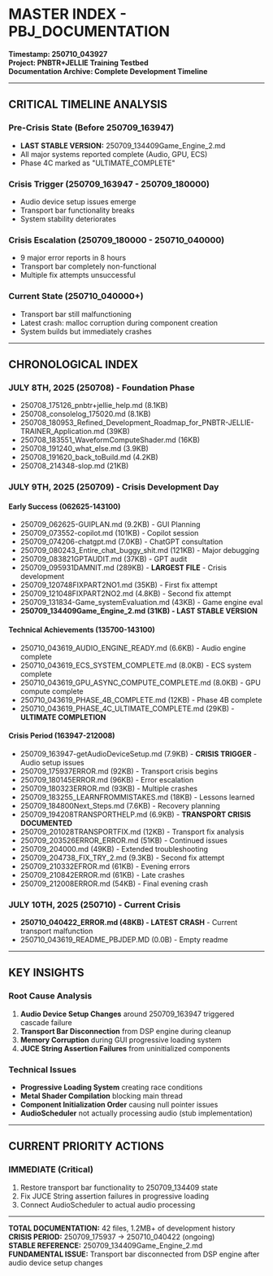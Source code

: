 # MASTER INDEX - PBJ_DOCUMENTATION
**Timestamp: 250710_043927**  
**Project: PNBTR+JELLIE Training Testbed**  
**Documentation Archive: Complete Development Timeline**

---

## CRITICAL TIMELINE ANALYSIS

### **Pre-Crisis State (Before 250709_163947)**
- **LAST STABLE VERSION:** 250709_134409Game_Engine_2.md
- All major systems reported complete (Audio, GPU, ECS)
- Phase 4C marked as "ULTIMATE_COMPLETE"

### **Crisis Trigger (250709_163947 - 250709_180000)**  
- Audio device setup issues emerge
- Transport bar functionality breaks
- System stability deteriorates

### **Crisis Escalation (250709_180000 - 250710_040000)**
- 9 major error reports in 8 hours
- Transport bar completely non-functional
- Multiple fix attempts unsuccessful

### **Current State (250710_040000+)**
- Transport bar still malfunctioning
- Latest crash: malloc corruption during component creation
- System builds but immediately crashes

---

## CHRONOLOGICAL INDEX

### **JULY 8TH, 2025 (250708) - Foundation Phase**
- 250708_175126_pnbtr+jellie_help.md (8.1KB)
- 250708_consolelog_175020.md (8.1KB)
- 250708_180953_Refined_Development_Roadmap_for_PNBTR-JELLIE-TRAINER_Application.md (39KB)
- 250708_183551_WaveformComputeShader.md (16KB)
- 250708_191240_what_else.md (3.9KB)
- 250708_191620_back_toBuild.md (4.2KB)
- 250708_214348-slop.md (21KB)

### **JULY 9TH, 2025 (250709) - Crisis Development Day**

#### Early Success (062625-143100)
- 250709_062625-GUIPLAN.md (9.2KB) - GUI Planning
- 250709_073552-copilot.md (101KB) - Copilot session
- 250709_074206-chatgpt.md (7.0KB) - ChatGPT consultation
- 250709_080243_Entire_chat_buggy_shit.md (121KB) - Major debugging
- 250709_083821GPTAUDIT.md (37KB) - GPT audit
- 250709_095931DAMNIT.md (289KB) - **LARGEST FILE** - Crisis development
- 250709_120748FIXPART2NO1.md (35KB) - First fix attempt
- 250709_121048FIXPART2NO2.md (4.8KB) - Second fix attempt
- 250709_131834-Game_systemEvaluation.md (43KB) - Game engine eval
- **250709_134409Game_Engine_2.md (31KB) - LAST STABLE VERSION**

#### Technical Achievements (135700-143100)
- 250710_043619_AUDIO_ENGINE_READY.md (6.6KB) - Audio engine complete
- 250710_043619_ECS_SYSTEM_COMPLETE.md (8.0KB) - ECS system complete
- 250710_043619_GPU_ASYNC_COMPUTE_COMPLETE.md (8.0KB) - GPU compute complete
- 250710_043619_PHASE_4B_COMPLETE.md (12KB) - Phase 4B complete
- 250710_043619_PHASE_4C_ULTIMATE_COMPLETE.md (29KB) - **ULTIMATE COMPLETION**

#### Crisis Period (163947-212008)
- 250709_163947-getAudioDeviceSetup.md (7.9KB) - **CRISIS TRIGGER** - Audio setup issues
- 250709_175937ERROR.md (92KB) - Transport crisis begins
- 250709_180145ERROR.md (96KB) - Error escalation
- 250709_180323ERROR.md (93KB) - Multiple crashes
- 250709_183255_LEARNFROMMISTAKES.md (18KB) - Lessons learned
- 250709_184800Next_Steps.md (7.6KB) - Recovery planning
- 250709_194208TRANSPORTHELP.md (6.9KB) - **TRANSPORT CRISIS DOCUMENTED**
- 250709_201028TRANSPORTFIX.md (12KB) - Transport fix analysis
- 250709_203526ERROR_ERROR.md (51KB) - Continued issues
- 250709_204000.md (49KB) - Extended troubleshooting
- 250709_204738_FIX_TRY_2.md (9.3KB) - Second fix attempt
- 250709_210332EFROR.md (61KB) - Evening errors
- 250709_210842ERROR.md (61KB) - Late crashes
- 250709_212008ERROR.md (54KB) - Final evening crash

### **JULY 10TH, 2025 (250710) - Current Crisis**
- **250710_040422_ERROR.md (48KB) - LATEST CRASH** - Current transport malfunction
- 250710_043619_README_PBJDEP.MD (0.0B) - Empty readme

---

## KEY INSIGHTS

### **Root Cause Analysis**
1. **Audio Device Setup Changes** around 250709_163947 triggered cascade failure
2. **Transport Bar Disconnection** from DSP engine during cleanup
3. **Memory Corruption** during GUI progressive loading system
4. **JUCE String Assertion Failures** from uninitialized components

### **Technical Issues**
- **Progressive Loading System** creating race conditions
- **Metal Shader Compilation** blocking main thread  
- **Component Initialization Order** causing null pointer issues
- **AudioScheduler** not actually processing audio (stub implementation)

---

## CURRENT PRIORITY ACTIONS

### **IMMEDIATE (Critical)**
1. Restore transport bar functionality to 250709_134409 state
2. Fix JUCE String assertion failures in progressive loading
3. Connect AudioScheduler to actual audio processing

---

**TOTAL DOCUMENTATION:** 42 files, 1.2MB+ of development history  
**CRISIS PERIOD:** 250709_175937 → 250710_040422 (ongoing)  
**STABLE REFERENCE:** 250709_134409Game_Engine_2.md  
**FUNDAMENTAL ISSUE:** Transport bar disconnected from DSP engine after audio device setup changes
